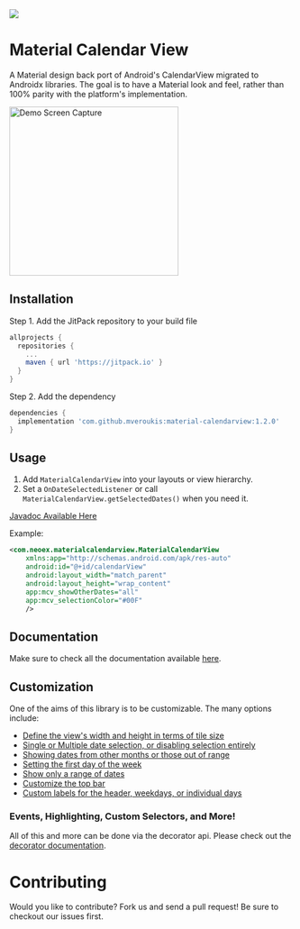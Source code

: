 <img src="/images/hero.png"/>

# Material Calendar View
A Material design back port of Android's CalendarView migrated to Androidx libraries. The goal is to have a Material look
and feel, rather than 100% parity with the platform's implementation.

<img src="/images/screencast.gif" alt="Demo Screen Capture" width="300px" />

## Installation

Step 1. Add the JitPack repository to your build file

```groovy
allprojects {
  repositories {
    ...
    maven { url 'https://jitpack.io' }
  }
}
```

Step 2. Add the dependency

```groovy
dependencies {
  implementation 'com.github.mveroukis:material-calendarview:1.2.0'
}
```

## Usage

1. Add `MaterialCalendarView` into your layouts or view hierarchy.
2. Set a `OnDateSelectedListener` or call `MaterialCalendarView.getSelectedDates()` when you need it.

[Javadoc Available Here](http://prolificinteractive.github.io/material-calendarview/)

Example:

```xml
<com.neoex.materialcalendarview.MaterialCalendarView
    xmlns:app="http://schemas.android.com/apk/res-auto"
    android:id="@+id/calendarView"
    android:layout_width="match_parent"
    android:layout_height="wrap_content"
    app:mcv_showOtherDates="all"
    app:mcv_selectionColor="#00F"
    />
```


## Documentation

Make sure to check all the documentation available [here](https://github.com/thiago-you/material-calendarview/wiki).

## Customization

One of the aims of this library is to be customizable. The many options include:

* [Define the view's width and height in terms of tile size](https://github.com/thiago-you/material-calendarview/wiki/Customization#tile-size)
* [Single or Multiple date selection, or disabling selection entirely](https://github.com/thiago-you/material-calendarview/wiki/Customization#date-selection)
* [Showing dates from other months or those out of range](https://github.com/thiago-you/material-calendarview/wiki/Customization#showing-other-dates)
* [Setting the first day of the week](https://github.com/thiago-you/material-calendarview/wiki/Customization-Builder#first-day-of-the-week)
* [Show only a range of dates](https://github.com/thiago-you/material-calendarview/wiki/Customization-Builder#date-ranges)
* [Customize the top bar](https://github.com/thiago-you/material-calendarview/wiki/Customization#topbar-options)
* [Custom labels for the header, weekdays, or individual days](https://github.com/thiago-you/material-calendarview/wiki/Customization#custom-labels)


### Events, Highlighting, Custom Selectors, and More!

All of this and more can be done via the decorator api. Please check out the [decorator documentation](https://github.com/thiago-you/material-calendarview/wiki/Decorators).

# Contributing

Would you like to contribute? Fork us and send a pull request! Be sure to checkout our issues first.
